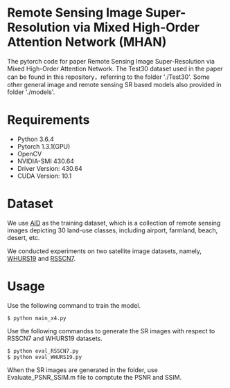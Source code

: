 # Remote Sensing Image Super-Resolution via Mixed High-Order Attention Network (MHAN)
The pytorch code for paper Remote Sensing Image Super-Resolution via Mixed High-Order Attention Network.
The Test30 dataset used in the paper can be found in this repository，referring to the folder './Test30'.
Some other general image and remote sensing SR based models also provided in folder './models'.

# Requirements

- Python 3.6.4
- Pytorch 1.3.1(GPU)
- OpenCV
- NVIDIA-SMI 430.64       
- Driver Version: 430.64       
- CUDA Version: 10.1  
# Dataset
We use [AID](https://arxiv.org/abs/1608.05167v1) as the training dataset, which is a
collection of remote sensing images depicting 30 land-use
classes, including airport, farmland, beach, desert, etc.

We conducted experiments on two satellite image datasets, 
namely, [WHURS19](http://www.escience.cn/people/yangwen/WHU-RS19.html) 
and [RSSCN7](https://hyper.ai/datasets/5440).

# Usage
Use the following command to train the model. 
```
$ python main_x4.py
```
Use the following commandss to generate the SR images with respect to RSSCN7 and WHURS19 datasets. 
```
$ python eval_RSSCN7.py
$ python eval_WHURS19.py
```
When the SR images are generated in the folder, use Evaluate_PSNR_SSIM.m file to comptute the PSNR and SSIM.

